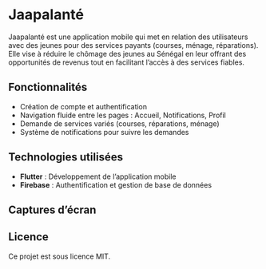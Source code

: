 # Jaapalanté

Jaapalanté est une application mobile qui met en relation des utilisateurs avec des jeunes pour des services payants (courses, ménage, réparations). Elle vise à réduire le chômage des jeunes au Sénégal en leur offrant des opportunités de revenus tout en facilitant l’accès à des services fiables.

## Fonctionnalités
- Création de compte et authentification
- Navigation fluide entre les pages : Accueil, Notifications, Profil
- Demande de services variés (courses, réparations, ménage)
- Système de notifications pour suivre les demandes

## Technologies utilisées
- **Flutter** : Développement de l’application mobile
- **Firebase** : Authentification et gestion de base de données

## Captures d’écran

## Licence
Ce projet est sous licence MIT.

